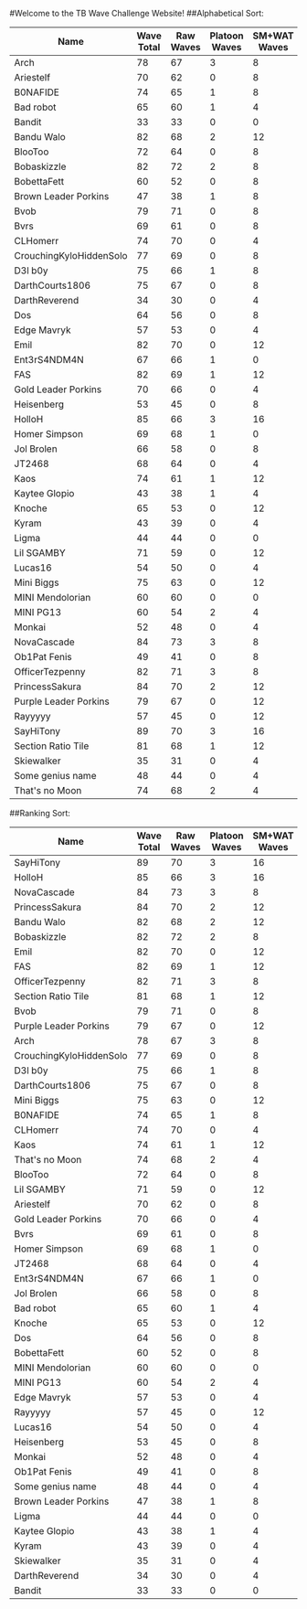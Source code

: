 #Welcome to the TB Wave Challenge Website!
##Alphabetical Sort:

| Name                    | Wave Total | Raw Waves | Platoon Waves | SM+WAT Waves | KAM Waves |
|-------------------------|------------|-----------|---------------|--------------|-----------|
| Arch                    |         78 |        67 |             3 |            8 |         0 |
| Ariestelf               |         70 |        62 |             0 |            8 |         0 |
| B0NAFIDE                |         74 |        65 |             1 |            8 |         0 |
| Bad robot               |         65 |        60 |             1 |            4 |         0 |
| Bandit                  |         33 |        33 |             0 |            0 |         0 |
| Bandu Walo              |         82 |        68 |             2 |           12 |         0 |
| BlooToo                 |         72 |        64 |             0 |            8 |         0 |
| Bobaskizzle             |         82 |        72 |             2 |            8 |         0 |
| BobettaFett             |         60 |        52 |             0 |            8 |         0 |
| Brown Leader Porkins    |         47 |        38 |             1 |            8 |         0 |
| Bvob                    |         79 |        71 |             0 |            8 |         0 |
| Bvrs                    |         69 |        61 |             0 |            8 |         0 |
| CLHomerr                |         74 |        70 |             0 |            4 |         0 |
| CrouchingKyloHiddenSolo |         77 |        69 |             0 |            8 |         0 |
| D3l b0y                 |         75 |        66 |             1 |            8 |         0 |
| DarthCourts1806         |         75 |        67 |             0 |            8 |         0 |
| DarthReverend           |         34 |        30 |             0 |            4 |         0 |
| Dos                     |         64 |        56 |             0 |            8 |         0 |
| Edge Mavryk             |         57 |        53 |             0 |            4 |         0 |
| Emil                    |         82 |        70 |             0 |           12 |         0 |
| Ent3rS4NDM4N            |         67 |        66 |             1 |            0 |         0 |
| FAS                     |         82 |        69 |             1 |           12 |         0 |
| Gold Leader Porkins     |         70 |        66 |             0 |            4 |         0 |
| Heisenberg              |         53 |        45 |             0 |            8 |         0 |
| HolloH                  |         85 |        66 |             3 |           16 |         0 |
| Homer Simpson           |         69 |        68 |             1 |            0 |         0 |
| Jol Brolen              |         66 |        58 |             0 |            8 |         0 |
| JT2468                  |         68 |        64 |             0 |            4 |         0 |
| Kaos                    |         74 |        61 |             1 |           12 |         0 |
| Kaytee Glopio           |         43 |        38 |             1 |            4 |         0 |
| Knoche                  |         65 |        53 |             0 |           12 |         0 |
| Kyram                   |         43 |        39 |             0 |            4 |         0 |
| Ligma                   |         44 |        44 |             0 |            0 |         0 |
| Lil SGAMBY              |         71 |        59 |             0 |           12 |         0 |
| Lucas16                 |         54 |        50 |             0 |            4 |         0 |
| Mini Biggs              |         75 |        63 |             0 |           12 |         0 |
| MINI Mendolorian        |         60 |        60 |             0 |            0 |         0 |
| MINI PG13               |         60 |        54 |             2 |            4 |         0 |
| Monkai                  |         52 |        48 |             0 |            4 |         0 |
| NovaCascade             |         84 |        73 |             3 |            8 |         0 |
| Ob1Pat Fenis            |         49 |        41 |             0 |            8 |         0 |
| OfficerTezpenny         |         82 |        71 |             3 |            8 |         0 |
| PrincessSakura          |         84 |        70 |             2 |           12 |         0 |
| Purple Leader Porkins   |         79 |        67 |             0 |           12 |         0 |
| Rayyyyy                 |         57 |        45 |             0 |           12 |         0 |
| SayHiTony               |         89 |        70 |             3 |           16 |         0 |
| Section Ratio Tile      |         81 |        68 |             1 |           12 |         0 |
| Skiewalker              |         35 |        31 |             0 |            4 |         0 |
| Some genius name        |         48 |        44 |             0 |            4 |         0 |
| That's no Moon          |         74 |        68 |             2 |            4 |         0 |

##Ranking Sort:

| Name                    | Wave Total | Raw Waves | Platoon Waves | SM+WAT Waves | KAM Waves |
|-------------------------|------------|-----------|---------------|--------------|-----------|
| SayHiTony               |         89 |        70 |             3 |           16 |         0 |
| HolloH                  |         85 |        66 |             3 |           16 |         0 |
| NovaCascade             |         84 |        73 |             3 |            8 |         0 |
| PrincessSakura          |         84 |        70 |             2 |           12 |         0 |
| Bandu Walo              |         82 |        68 |             2 |           12 |         0 |
| Bobaskizzle             |         82 |        72 |             2 |            8 |         0 |
| Emil                    |         82 |        70 |             0 |           12 |         0 |
| FAS                     |         82 |        69 |             1 |           12 |         0 |
| OfficerTezpenny         |         82 |        71 |             3 |            8 |         0 |
| Section Ratio Tile      |         81 |        68 |             1 |           12 |         0 |
| Bvob                    |         79 |        71 |             0 |            8 |         0 |
| Purple Leader Porkins   |         79 |        67 |             0 |           12 |         0 |
| Arch                    |         78 |        67 |             3 |            8 |         0 |
| CrouchingKyloHiddenSolo |         77 |        69 |             0 |            8 |         0 |
| D3l b0y                 |         75 |        66 |             1 |            8 |         0 |
| DarthCourts1806         |         75 |        67 |             0 |            8 |         0 |
| Mini Biggs              |         75 |        63 |             0 |           12 |         0 |
| B0NAFIDE                |         74 |        65 |             1 |            8 |         0 |
| CLHomerr                |         74 |        70 |             0 |            4 |         0 |
| Kaos                    |         74 |        61 |             1 |           12 |         0 |
| That's no Moon          |         74 |        68 |             2 |            4 |         0 |
| BlooToo                 |         72 |        64 |             0 |            8 |         0 |
| Lil SGAMBY              |         71 |        59 |             0 |           12 |         0 |
| Ariestelf               |         70 |        62 |             0 |            8 |         0 |
| Gold Leader Porkins     |         70 |        66 |             0 |            4 |         0 |
| Bvrs                    |         69 |        61 |             0 |            8 |         0 |
| Homer Simpson           |         69 |        68 |             1 |            0 |         0 |
| JT2468                  |         68 |        64 |             0 |            4 |         0 |
| Ent3rS4NDM4N            |         67 |        66 |             1 |            0 |         0 |
| Jol Brolen              |         66 |        58 |             0 |            8 |         0 |
| Bad robot               |         65 |        60 |             1 |            4 |         0 |
| Knoche                  |         65 |        53 |             0 |           12 |         0 |
| Dos                     |         64 |        56 |             0 |            8 |         0 |
| BobettaFett             |         60 |        52 |             0 |            8 |         0 |
| MINI Mendolorian        |         60 |        60 |             0 |            0 |         0 |
| MINI PG13               |         60 |        54 |             2 |            4 |         0 |
| Edge Mavryk             |         57 |        53 |             0 |            4 |         0 |
| Rayyyyy                 |         57 |        45 |             0 |           12 |         0 |
| Lucas16                 |         54 |        50 |             0 |            4 |         0 |
| Heisenberg              |         53 |        45 |             0 |            8 |         0 |
| Monkai                  |         52 |        48 |             0 |            4 |         0 |
| Ob1Pat Fenis            |         49 |        41 |             0 |            8 |         0 |
| Some genius name        |         48 |        44 |             0 |            4 |         0 |
| Brown Leader Porkins    |         47 |        38 |             1 |            8 |         0 |
| Ligma                   |         44 |        44 |             0 |            0 |         0 |
| Kaytee Glopio           |         43 |        38 |             1 |            4 |         0 |
| Kyram                   |         43 |        39 |             0 |            4 |         0 |
| Skiewalker              |         35 |        31 |             0 |            4 |         0 |
| DarthReverend           |         34 |        30 |             0 |            4 |         0 |
| Bandit                  |         33 |        33 |             0 |            0 |         0 |
